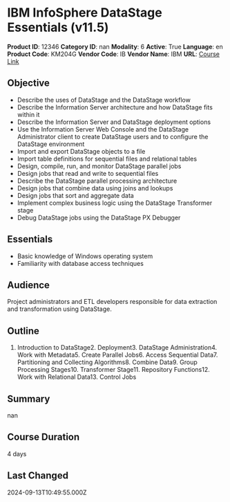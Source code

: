 # IBM InfoSphere DataStage Essentials (v11.5)

**Product ID**: 12346
**Category ID**: nan
**Modality**: 6
**Active**: True
**Language**: en
**Product Code**: KM204G
**Vendor Code**: IB
**Vendor Name**: IBM
**URL**: [Course Link](https://www.fastlaneus.com/course/ibm-km204g)

## Objective
- Describe the uses of DataStage and the DataStage workflow
- Describe the Information Server architecture and how DataStage fits within it
- Describe the Information Server and DataStage deployment options
- Use the Information Server Web Console and the DataStage Administrator client to create DataStage users and to configure the DataStage environment
- Import and export DataStage objects to a file
- Import table definitions for sequential files and relational tables
- Design, compile, run, and monitor DataStage parallel jobs
- Design jobs that read and write to sequential files
- Describe the DataStage parallel processing architecture
- Design jobs that combine data using joins and lookups
- Design jobs that sort and aggregate data
- Implement complex business logic using the DataStage Transformer stage
- Debug DataStage jobs using the DataStage PX Debugger

## Essentials
- Basic knowledge of Windows operating system
- Familiarity with database access techniques

## Audience
Project administrators and ETL developers responsible for data extraction and transformation using DataStage.

## Outline
1. Introduction to DataStage2. Deployment3. DataStage Administration4. Work with Metadata5. Create Parallel Jobs6. Access Sequential Data7. Partitioning and Collecting Algorithms8. Combine Data9. Group Processing Stages10. Transformer Stage11. Repository Functions12. Work with Relational Data13. Control Jobs

## Summary
nan

## Course Duration
4 days

## Last Changed
2024-09-13T10:49:55.000Z
